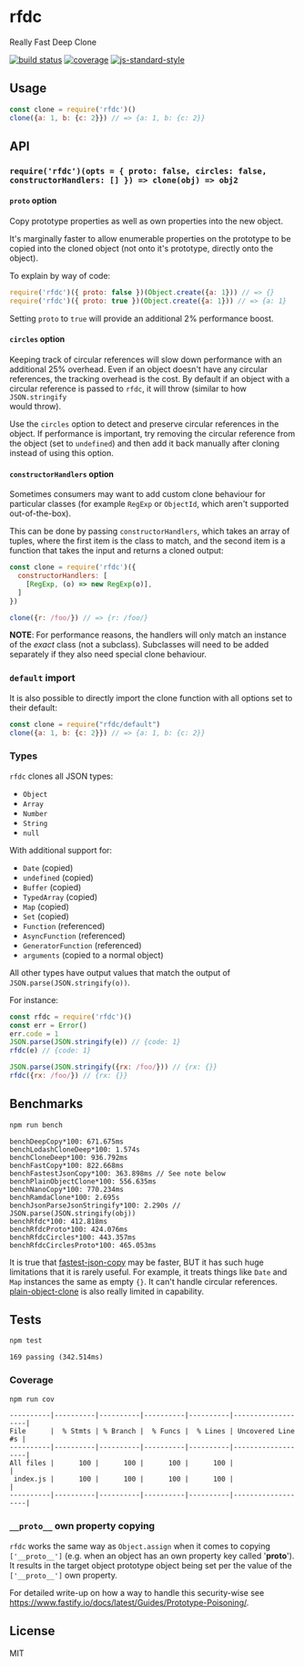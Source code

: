 # rfdc

Really Fast Deep Clone


[![build status](https://img.shields.io/travis/davidmarkclements/rfdc.svg)](https://travis-ci.org/davidmarkclements/rfdc)
[![coverage](https://img.shields.io/codecov/c/github/davidmarkclements/rfdc.svg)](https://codecov.io/gh/davidmarkclements/rfdc)
[![js-standard-style](https://img.shields.io/badge/code%20style-standard-brightgreen.svg?style=flat)](http://standardjs.com/)


## Usage

```js
const clone = require('rfdc')()
clone({a: 1, b: {c: 2}}) // => {a: 1, b: {c: 2}}
```

## API

### `require('rfdc')(opts = { proto: false, circles: false, constructorHandlers: [] }) => clone(obj) => obj2`

#### `proto` option

Copy prototype properties as well as own properties into the new object.

It's marginally faster to allow enumerable properties on the prototype
to be copied into the cloned object (not onto it's prototype, directly onto the object).

To explain by way of code:

```js
require('rfdc')({ proto: false })(Object.create({a: 1})) // => {}
require('rfdc')({ proto: true })(Object.create({a: 1})) // => {a: 1}
```

Setting `proto` to `true` will provide an additional 2% performance boost.

#### `circles` option

Keeping track of circular references will slow down performance with an
additional 25% overhead. Even if an object doesn't have any circular references,
the tracking overhead is the cost. By default if an object with a circular
reference is passed to `rfdc`, it will throw (similar to how `JSON.stringify` \
would throw).

Use the `circles` option to detect and preserve circular references in the
object. If performance is important, try removing the circular reference from
the object (set to `undefined`) and then add it back manually after cloning
instead of using this option.

#### `constructorHandlers` option

Sometimes consumers may want to add custom clone behaviour for particular classes
(for example `RegExp` or `ObjectId`, which aren't supported out-of-the-box).

This can be done by passing `constructorHandlers`, which takes an array of tuples,
where the first item is the class to match, and the second item is a function that
takes the input and returns a cloned output:

```js
const clone = require('rfdc')({
  constructorHandlers: [
    [RegExp, (o) => new RegExp(o)],
  ]
})

clone({r: /foo/}) // => {r: /foo/}
```

**NOTE**: For performance reasons, the handlers will only match an instance of the
*exact* class (not a subclass). Subclasses will need to be added separately if they
also need special clone behaviour.

### `default` import
It is also possible to directly import the clone function with all options set
to their default:

```js
const clone = require("rfdc/default")
clone({a: 1, b: {c: 2}}) // => {a: 1, b: {c: 2}}
```

### Types

`rfdc` clones all JSON types:

* `Object`
* `Array`
* `Number`
* `String`
* `null`

With additional support for:

* `Date` (copied)
* `undefined` (copied)
* `Buffer` (copied)
* `TypedArray` (copied)
* `Map` (copied)
* `Set` (copied)
* `Function` (referenced)
* `AsyncFunction` (referenced)
* `GeneratorFunction` (referenced)
* `arguments` (copied to a normal object)

All other types have output values that match the output
of `JSON.parse(JSON.stringify(o))`.

For instance:

```js
const rfdc = require('rfdc')()
const err = Error()
err.code = 1
JSON.parse(JSON.stringify(e)) // {code: 1}
rfdc(e) // {code: 1}

JSON.parse(JSON.stringify({rx: /foo/})) // {rx: {}}
rfdc({rx: /foo/}) // {rx: {}}
```

## Benchmarks

```sh
npm run bench
```

```
benchDeepCopy*100: 671.675ms
benchLodashCloneDeep*100: 1.574s
benchCloneDeep*100: 936.792ms
benchFastCopy*100: 822.668ms
benchFastestJsonCopy*100: 363.898ms // See note below
benchPlainObjectClone*100: 556.635ms
benchNanoCopy*100: 770.234ms
benchRamdaClone*100: 2.695s
benchJsonParseJsonStringify*100: 2.290s // JSON.parse(JSON.stringify(obj))
benchRfdc*100: 412.818ms
benchRfdcProto*100: 424.076ms
benchRfdcCircles*100: 443.357ms
benchRfdcCirclesProto*100: 465.053ms
```

It is true that [fastest-json-copy](https://www.npmjs.com/package/fastest-json-copy) may be faster, BUT it has such huge limitations that it is rarely useful. For example, it treats things like `Date` and `Map` instances the same as empty `{}`. It can't handle circular references. [plain-object-clone](https://www.npmjs.com/package/plain-object-clone) is also really limited in capability.

## Tests

```sh
npm test
```

```
169 passing (342.514ms)
```

### Coverage

```sh
npm run cov
```

```
----------|----------|----------|----------|----------|-------------------|
File      |  % Stmts | % Branch |  % Funcs |  % Lines | Uncovered Line #s |
----------|----------|----------|----------|----------|-------------------|
All files |      100 |      100 |      100 |      100 |                   |
 index.js |      100 |      100 |      100 |      100 |                   |
----------|----------|----------|----------|----------|-------------------|
```

### `__proto__` own property copying

`rfdc` works the same way as `Object.assign` when it comes to copying `['__proto__']` (e.g. when
an object has an own property key called '__proto__'). It results in the target object 
prototype object being set per the value of the `['__proto__']` own property.

For detailed write-up on how a way to handle this security-wise see https://www.fastify.io/docs/latest/Guides/Prototype-Poisoning/.

## License

MIT
